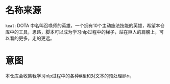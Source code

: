 # 名称来源

`keal`: DOTA 中名叫召唤师的英雄，一个拥有10个主动施法技能的英雄，希望本仓库中的工具，思路，脚本可以成为学习nlp过程中的梯子，站在巨人的肩膀上，可以看的更多，走的更远。

# 意图

本仓库会收集我学习nlp过程中的各种`模型`和对文本的预处理`脚本`，